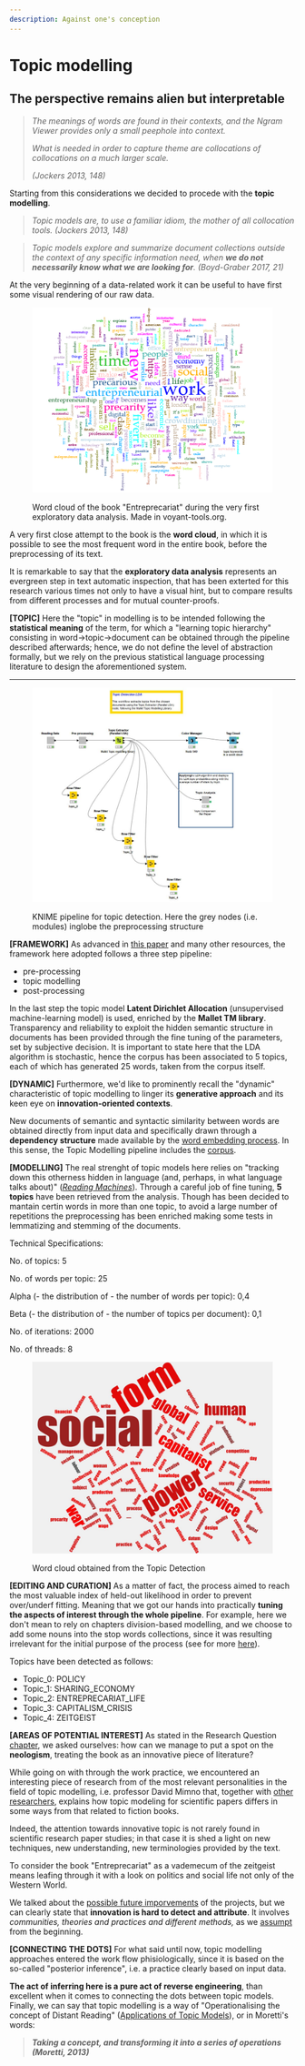 ```yaml
---
description: Against one's conception
---
```


# Topic modelling

## The perspective remains alien but interpretable

> _The meanings of words are found in their contexts, and the Ngram Viewer provides only a small peephole into context._
>
> _What is needed in order to capture theme are collocations of collocations on a much larger scale._
>
> _(Jockers 2013, 148)_

Starting from this considerations we decided to procede with the **topic modelling**.

> _Topic models are, to use a familiar idiom, the mother of all collocation tools. (Jockers 2013, 148)_

> _Topic models explore and summarize document collections outside the context of any specific information need, when **we do not necessarily know what we are looking for**. (Boyd-Graber 2017, 21)_

At the very beginning of a data-related work it can be useful to have first some visual rendering of our raw data.

<figure><img src=".gitbook/assets/exploratoryDataAnalysis_entreprecariat.png" alt=""><figcaption><p>Word cloud of the book "Entreprecariat" during the very first exploratory data analysis. Made in voyant-tools.org.</p></figcaption></figure>

A very first close attempt to the book is the **word cloud**, in which it is possible to see the most frequent word in the entire book, before the preprocessing of its text.

It is remarkable to say that the **exploratory data analysis** represents an evergreen step in text automatic inspection, that has been exterted for this research various times not only to have a visual hint, but to compare results from different processes and for mutual counter-proofs.

**\[TOPIC]** Here the "topic" in modelling is to be intended following the **statistical meaning** of the term, for which a "learning topic hierarchy" consisting in word->topic->document can be obtained through the pipeline described afterwards; hence, we do not define the level of abstraction formally, but we rely on the previous statistical language processing literature to design the aforementioned system.&#x20;

****

<figure><img src=".gitbook/assets/Entreprecariat_TopicDetection_LDA_Mallet.JPG" alt=""><figcaption><p>KNIME pipeline for topic detection. Here the grey nodes (i.e. modules) inglobe the preprocessing structure</p></figcaption></figure>

**\[FRAMEWORK]** As advanced in [this paper](https://www.tandfonline.com/doi/abs/10.1080/19312458.2018.1430754) and many other resources, the framework here adopted follows a three step pipeline:&#x20;

* pre-processing
* topic modelling
* post-processing

In the last step the topic model **Latent Dirichlet Allocation** (unsupervised machine-learning model) is used, enriched by the **Mallet TM library**. Transparency and reliability to exploit the hidden semantic structure in documents has been provided through the fine tuning of the parameters, set by subjective decision. It is important to state here that the LDA algorithm is stochastic, hence the corpus has been associated to 5 topics, each of which has generated 25 words, taken from the corpus itself.

**\[DYNAMIC]** Furthermore, we'd like to prominently recall the "dynamic" characteristic of topic modelling to linger its **generative approach** and its keen eye on **innovation-oriented contexts**.

New documents of semantic and syntactic similarity between words are obtained directly from input data and specifically drawn through a **dependency structure** made available by the [word embedding process](wordEmbedding.py). In this sense, the Topic Modelling pipeline includes the [corpus](the-project/corpus.md).

**\[MODELLING]** The real strenght of topic models here relies on "tracking down this otherness hidden in language (and, perhaps, in what language talks about)" ([_Reading Machines_](bibliography.md)). Through a careful job of fine tuning, **5 topics** have been retrieved from the analysis. Though has been decided to mantain certin words in more than one topic, to avoid a large number of repetitions the preprocessing has been enriched making some tests in lemmatizing and stemming of the documents.

Technical Specifications: 

No. of topics: 5 

No. of words per topic: 25 

Alpha (- the distribution of - the number of words per topic): 0,4 

Beta (- the distribution of - the number of topics per document): 0,1 

No. of iterations: 2000 

No. of threads: 8

<figure><img src=".gitbook/assets/Entreprecariat_BagOfWords_TM.JPG" alt=""><figcaption><p>Word cloud obtained from the Topic Detection</p></figcaption></figure>

**\[EDITING AND CURATION]** As a matter of fact, the process aimed to reach the most valuable index of held-out likelihood in order to prevent over/underf fitting. Meaning that we got our hands into practically **tuning the aspects of interest through the whole pipeline**. For example, here we don't mean to rely on chapters division-based modelling, and we choose to add some nouns into the stop words collections, since it was resulting irrelevant for the initial purpose of the process (see for more [here](https://link.springer.com/article/10.1007/s10994-013-5413-0)).

Topics have been detected as follows:

* Topic\_0: POLICY
* Topic\_1: SHARING\_ECONOMY
* Topic\_2: ENTREPRECARIAT\_LIFE
* Topic\_3: CAPITALISM\_CRISIS
* Topic\_4: ZEITGEIST



**\[AREAS OF POTENTIAL INTEREST]** As stated in the Research Question [chapter](the-project/research-questions.md), we asked ourselves: how can we manage to put a spot on the **neologism**, treating the book as an innovative piece of literature?

While going on with through the work practice, we encountered an interesting piece of research from of the most relevant personalities in the field of topic modelling, i.e. professor David Mimno that, together with [other researchers](bibliography.md), explains how topic modeling for scientific papers differs in some ways from that related to fiction books.

Indeed, the attention towards innovative topic is not rarely found in scientific research paper studies; in that case it is shed a light on new techniques, new understanding, new terminologies provided by the text.

To consider the book "Entreprecariat" as a vademecum of the zeitgeist means leafing through it with a look on politics and social life not only of the Western World.

We talked about the [possible future imporvements](conclusions.md) of the projects, but we can clearly state that **innovation is hard to detect and attribute**. It involves _communities, theories and practices and different methods,_ as we [assumpt](the-project/introduction.md) from the beginning.

**\[CONNECTING THE DOTS]** For what said until now, topic modelling approaches entered the work flow phisiologically, since it is based on the so-called "posterior inference", i.e. a practice clearly based on input data.

**The act of inferring here is a pure act of reverse engineering**, than excellent when it comes to connecting the dots between topic models. Finally, we can say that topic modelling is a way of "Operationalising the concept of Distant Reading" ([Applications of Topic Models](bibliography.md)), or in Moretti's words:

> _**Taking a concept, and transforming it into a series of operations (Moretti, 2013)**_
